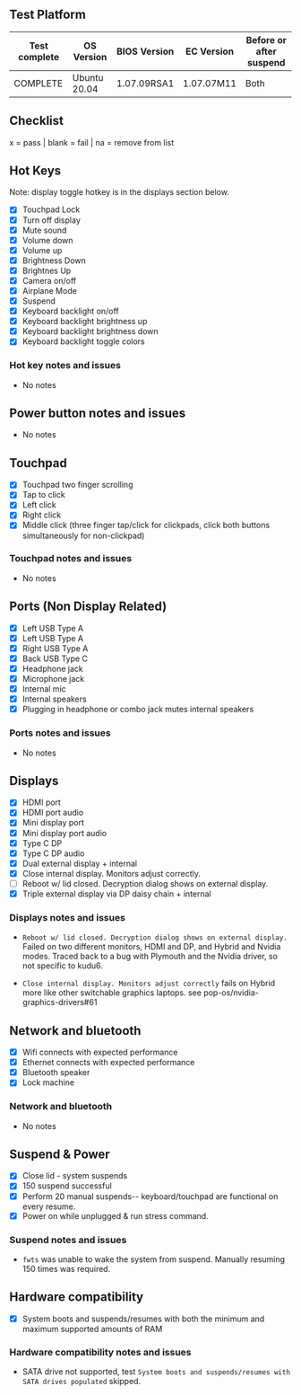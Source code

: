 
## Test Platform

| Test complete | OS Version     | BIOS Version | EC Version | Before or after suspend |
| ------------- | -------------- | ------------ | ---------- | ----------------------- |
| COMPLETE      | Ubuntu 20.04   | 1.07.09RSA1  | 1.07.07M11 | Both                    |

## Checklist
x = pass | blank = fail | na = remove from list

## Hot Keys

Note: display toggle hotkey is in the displays section below.

- [x] Touchpad Lock
- [x] Turn off display
- [x] Mute sound
- [x] Volume down
- [x] Volume up
- [x] Brightness Down
- [x] Brightnes Up
- [x] Camera on/off
- [x] Airplane Mode
- [x] Suspend
- [x] Keyboard backlight on/off
- [x] Keyboard backlight brightness up
- [x] Keyboard backlight brightness down
- [x] Keyboard backlight toggle colors

### Hot key notes and issues

- No notes

## Power button notes and issues

- No notes

## Touchpad

- [x] Touchpad two finger scrolling 
- [x] Tap to click
- [x] Left click
- [x] Right click
- [x] Middle click (three finger tap/click for clickpads, click both buttons simultaneously for non-clickpad)

### Touchpad notes and issues

- No notes

## Ports (Non Display Related)

- [x] Left USB Type A
- [x] Left USB Type A
- [x] Right USB Type A
- [x] Back USB Type C
- [x] Headphone jack
- [x] Microphone jack
- [x] Internal mic
- [x] Internal speakers
- [x] Plugging in headphone or combo jack mutes internal speakers

### Ports notes and issues

- No notes

## Displays

- [x] HDMI port
- [x] HDMI port audio
- [x] Mini display port
- [x] Mini display port audio
- [x] Type C DP
- [x] Type C DP audio
- [x] Dual external display + internal
- [x] Close internal display. Monitors adjust correctly.
- [ ] Reboot w/ lid closed. Decryption dialog shows on external display.
- [x] Triple external display via DP daisy chain + internal

### Displays notes and issues

- `Reboot w/ lid closed. Decryption dialog shows on external display.` Failed on two different monitors, HDMI and DP, and Hybrid and Nvidia modes. Traced back to a bug with Plymouth and the Nvidia driver, so not specific to kudu6.

- `Close internal display. Monitors adjust correctly` fails on Hybrid more like other switchable graphics laptops. see pop-os/nvidia-graphics-drivers#61

## Network and bluetooth

- [x] Wifi connects with expected performance
- [x] Ethernet connects with expected performance
- [x] Bluetooth speaker
- [x] Lock machine

### Network and bluetooth

- No notes

## Suspend & Power

- [x] Close lid - system suspends
- [x] 150 suspend successful
- [x] Perform 20 manual suspends-- keyboard/touchpad are functional on every resume.
- [x] Power on while unplugged & run stress command.

### Suspend notes and issues

- `fwts` was unable to wake the system from suspend. Manually resuming 150 times was required.

## Hardware compatibility

- [x] System boots and suspends/resumes with both the minimum and maximum supported amounts of RAM

### Hardware compatibility notes and issues

- SATA drive not supported, test `System boots and suspends/resumes with SATA drives populated` skipped.

